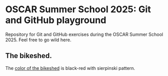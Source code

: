 # OSCAR Summer School 2025: Git and GitHub playground

Repository for Git and GitHub exercises during the OSCAR Summer School 2025.
Feel free to go wild here.


## The bikeshed.

The [color of the bikeshed](https://bikeshed.com) is black-red with sierpinski pattern.
